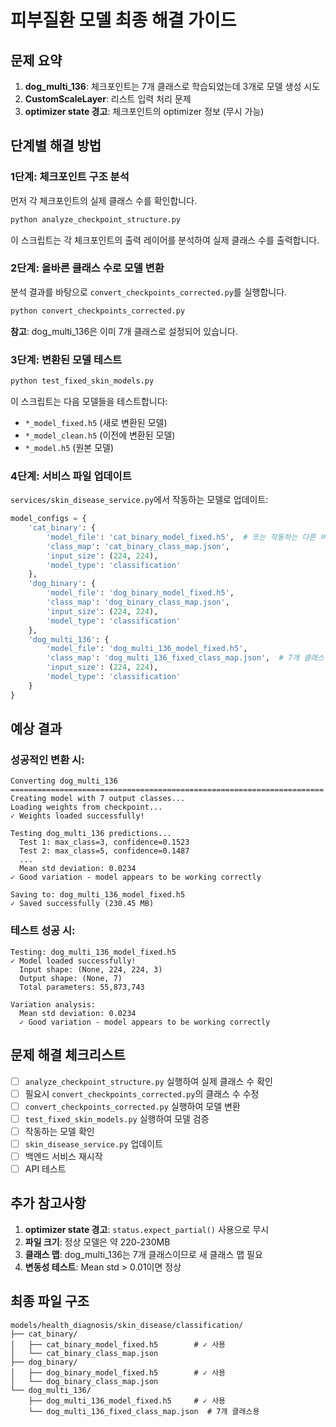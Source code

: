 # 피부질환 모델 최종 해결 가이드

## 문제 요약
1. **dog_multi_136**: 체크포인트는 7개 클래스로 학습되었는데 3개로 모델 생성 시도
2. **CustomScaleLayer**: 리스트 입력 처리 문제
3. **optimizer state 경고**: 체크포인트의 optimizer 정보 (무시 가능)

## 단계별 해결 방법

### 1단계: 체크포인트 구조 분석
먼저 각 체크포인트의 실제 클래스 수를 확인합니다.

```bash
python analyze_checkpoint_structure.py
```

이 스크립트는 각 체크포인트의 출력 레이어를 분석하여 실제 클래스 수를 출력합니다.

### 2단계: 올바른 클래스 수로 모델 변환
분석 결과를 바탕으로 `convert_checkpoints_corrected.py`를 실행합니다.

```bash
python convert_checkpoints_corrected.py
```

**참고**: dog_multi_136은 이미 7개 클래스로 설정되어 있습니다.

### 3단계: 변환된 모델 테스트
```bash
python test_fixed_skin_models.py
```

이 스크립트는 다음 모델들을 테스트합니다:
- `*_model_fixed.h5` (새로 변환된 모델)
- `*_model_clean.h5` (이전에 변환된 모델)
- `*_model.h5` (원본 모델)

### 4단계: 서비스 파일 업데이트
`services/skin_disease_service.py`에서 작동하는 모델로 업데이트:

```python
model_configs = {
    'cat_binary': {
        'model_file': 'cat_binary_model_fixed.h5',  # 또는 작동하는 다른 버전
        'class_map': 'cat_binary_class_map.json',
        'input_size': (224, 224),
        'model_type': 'classification'
    },
    'dog_binary': {
        'model_file': 'dog_binary_model_fixed.h5',
        'class_map': 'dog_binary_class_map.json',
        'input_size': (224, 224),
        'model_type': 'classification'
    },
    'dog_multi_136': {
        'model_file': 'dog_multi_136_model_fixed.h5',
        'class_map': 'dog_multi_136_fixed_class_map.json',  # 7개 클래스용
        'input_size': (224, 224),
        'model_type': 'classification'
    }
}
```

## 예상 결과

### 성공적인 변환 시:
```
Converting dog_multi_136
======================================================================
Creating model with 7 output classes...
Loading weights from checkpoint...
✓ Weights loaded successfully!

Testing dog_multi_136 predictions...
  Test 1: max_class=3, confidence=0.1523
  Test 2: max_class=5, confidence=0.1487
  ...
  Mean std deviation: 0.0234
✓ Good variation - model appears to be working correctly

Saving to: dog_multi_136_model_fixed.h5
✓ Saved successfully (230.45 MB)
```

### 테스트 성공 시:
```
Testing: dog_multi_136_model_fixed.h5
✓ Model loaded successfully!
  Input shape: (None, 224, 224, 3)
  Output shape: (None, 7)
  Total parameters: 55,873,743

Variation analysis:
  Mean std deviation: 0.0234
  ✓ Good variation - model appears to be working correctly
```

## 문제 해결 체크리스트

- [ ] `analyze_checkpoint_structure.py` 실행하여 실제 클래스 수 확인
- [ ] 필요시 `convert_checkpoints_corrected.py`의 클래스 수 수정
- [ ] `convert_checkpoints_corrected.py` 실행하여 모델 변환
- [ ] `test_fixed_skin_models.py` 실행하여 모델 검증
- [ ] 작동하는 모델 확인
- [ ] `skin_disease_service.py` 업데이트
- [ ] 백엔드 서비스 재시작
- [ ] API 테스트

## 추가 참고사항

1. **optimizer state 경고**: `status.expect_partial()` 사용으로 무시
2. **파일 크기**: 정상 모델은 약 220-230MB
3. **클래스 맵**: dog_multi_136는 7개 클래스이므로 새 클래스 맵 필요
4. **변동성 테스트**: Mean std > 0.01이면 정상

## 최종 파일 구조
```
models/health_diagnosis/skin_disease/classification/
├── cat_binary/
│   ├── cat_binary_model_fixed.h5        # ✓ 사용
│   └── cat_binary_class_map.json
├── dog_binary/
│   ├── dog_binary_model_fixed.h5        # ✓ 사용
│   └── dog_binary_class_map.json
└── dog_multi_136/
    ├── dog_multi_136_model_fixed.h5     # ✓ 사용
    └── dog_multi_136_fixed_class_map.json  # 7개 클래스용
```